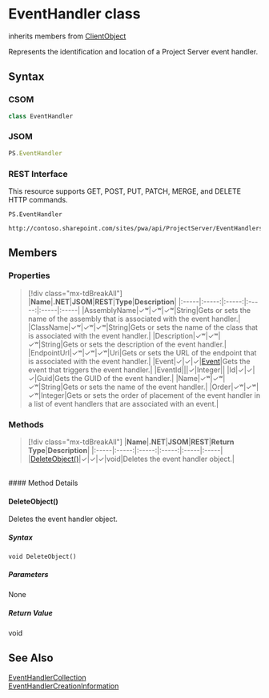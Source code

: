 [comment]: # (Name:EventHandler)
[comment]: # (Name:Microsoft.ProjectServer.EventHandler)
[comment]: # (Type:class)
[comment]: # (Status:Verified)

# <a name="name"></a>EventHandler class

inherits members from [ClientObject](https://msdn.microsoft.com/en-us/library/microsoft.sharepoint.client.clientobject.aspx)<br/>

<a name="description"></a>Represents the identification and location of a Project Server event handler.

## <a name="syntax"></a>Syntax

### CSOM

```cs
class EventHandler 
```
### JSOM

```javascript
PS.EventHandler
```
### REST Interface

This resource supports GET, POST, PUT, PATCH, MERGE, and DELETE HTTP commands.

```
PS.EventHandler

http://contoso.sharepoint.com/sites/pwa/api/ProjectServer/EventHandlers('{handlerid}')
```

## <a name="members"></a>Members

### <a name="properties"></a>Properties
> [!div class="mx-tdBreakAll"]
|**Name**|**.NET**|**JSOM**|**REST**|**Type**|**Description**|
|:-----|:-----:|:-----:|:-----:|:-----|:-----|
|<a name="AssemblyName"></a>AssemblyName|&#x2713;&#x02B7;|&#x2713;&#x02B7;|&#x2713;&#x02B7;|String|Gets or sets the name of the assembly that is associated with the event handler.|
|<a name="ClassName"></a>ClassName|&#x2713;&#x02B7;|&#x2713;&#x02B7;|&#x2713;&#x02B7;|String|Gets or sets the name of the class that is associated with the event handler.|
|<a name="Description"></a>Description|&#x2713;&#x02B7;|&#x2713;&#x02B7;|&#x2713;&#x02B7;|String|Gets or sets the description of the event handler.|
|<a name="EndpointUrl"></a>EndpointUrl|&#x2713;&#x02B7;|&#x2713;&#x02B7;|&#x2713;&#x02B7;|Uri|Gets or sets the URL of the endpoint that is associated with the event handler.|
|<a name="Event"></a>Event|&#x2713;|&#x2713;|&#x2713;|[Event](Event.md)|Gets the event that triggers the event handler.|
|<a name="EventId"></a>EventId|||&#x2713;|Integer||
|<a name="Id"></a>Id|&#x2713;|&#x2713;|&#x2713;|Guid|Gets the GUID of the event handler.|
|<a name="Name"></a>Name|&#x2713;&#x02B7;|&#x2713;&#x02B7;|&#x2713;&#x02B7;|String|Gets or sets the name of the event handler.|
|<a name="Order"></a>Order|&#x2713;&#x02B7;|&#x2713;&#x02B7;|&#x2713;&#x02B7;|Integer|Gets or sets the order of placement of the event handler in a list of event handlers that are associated with an event.|

### <a name="methods"></a>Methods
> [!div class="mx-tdBreakAll"]
|**Name**|**.NET**|**JSOM**|**REST**|**Return Type**|**Description**|
|:-----|:-----:|:-----:|:-----:|:-----|:-----|
|[DeleteObject()](#DeleteObject__)|&#x2713;|&#x2713;|&#x2713;|void|Deletes the event handler object.|

<br/>
#### Method Details

#### <a name="DeleteObject__"></a>DeleteObject()
 
Deletes the event handler object.

##### Syntax

```
void DeleteObject()
```

##### Parameters

None

##### Return Value

void

## <a name="seeAlso"></a>See Also

[EventHandlerCollection](EventHandlerCollection.md)<br/>
[EventHandlerCreationInformation](EventHandlerCreationInformation.md)<br/>
